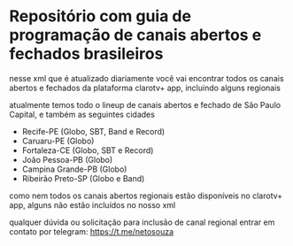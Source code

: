 # Repositório com guia de programação de canais abertos e fechados brasileiros

nesse xml que é atualizado diariamente você vai encontrar todos os canais abertos e fechados da plataforma clarotv+ app, incluindo alguns regionais

atualmente temos todo o lineup de canais abertos e fechado de São Paulo Capital, e também as seguintes cidades

- Recife-PE (Globo, SBT, Band e Record)
- Caruaru-PE (Globo)
- Fortaleza-CE (Globo, SBT e Record)
- João Pessoa-PB (Globo)
- Campina Grande-PB (Globo)
- Ribeirão Preto-SP (Globo e Band)

como nem todos os canais abertos regionais estão disponíveis no clarotv+ app, alguns não estão incluídos no nosso xml


qualquer dúvida ou solicitação para inclusão de canal regional entrar em contato por telegram: https://t.me/netosouza
